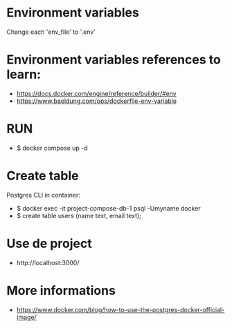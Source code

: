 # Environment variables
Change each 'env_file' to '.env'

# Environment variables references to learn:
- https://docs.docker.com/engine/reference/builder/#env 
- https://www.baeldung.com/ops/dockerfile-env-variable 

# RUN 
- $ docker compose up -d

# Create table
Postgres CLI in container:
- $ docker exec -it project-compose-db-1 psql -Umyname docker
- $ create table users (name text, email text);

# Use de project
- http://localhost:3000/

# More informations
- https://www.docker.com/blog/how-to-use-the-postgres-docker-official-image/

